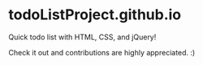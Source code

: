 # todoListProject.github.io
Quick todo list with HTML, CSS, and jQuery!

Check it out and contributions are highly appreciated. :)
